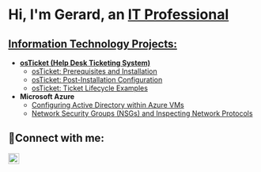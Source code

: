 <h1>Hi, I'm Gerard, an <a href="https://www.linkedin.com/in/gerard-johnson-355958243/">IT Professional</h1>

<h2> Information Technology Projects:</h2>

- <b>osTicket (Help Desk Ticketing System)</b>
  - [osTicket: Prerequisites and Installation](https://github.com/gvj777/osticket-prereqs)
  - [osTicket: Post-Installation Configuration](https://github.com/gerardjohnson/post-install-config)
  - [osTicket: Ticket Lifecycle Examples](https://github.com/gerardjohnson/ticket-lifecycle)
- <b>Microsoft Azure</b>
  - [Configuring Active Directory within Azure VMs](https://github.com/gerardjohnson/configure-ad)
  - [Network Security Groups (NSGs) and Inspecting Network Protocols](https://github.com/gvj777/azure-network-protocols)

<h2>🤳Connect with me:</h2>

[<img align="left" alt="Gerard | LinkedIn" width="22px" src="https://cdn.jsdelivr.net/npm/simple-icons@v3/icons/linkedin.svg" />][linkedin]

[linkedin]: https://www.linkedin.com/in/gerard-johnson-355958243
